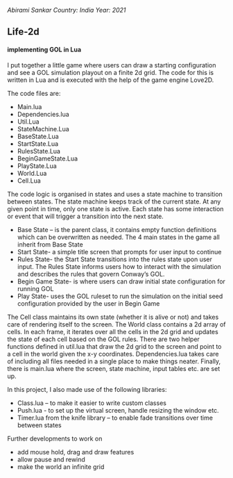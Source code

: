 *Abirami Sankar*
*Country: India*
*Year: 2021*

## Life-2d
#### implementing GOL in Lua

I put together a little game where users can draw a starting configuration and see a GOL simulation playout on a finite 2d grid. The code for this is written in Lua and is executed with the help of the game engine Love2D. 

The code files are:
- Main.lua
- Dependencies.lua
- Util.Lua
- StateMachine.Lua
- BaseState.Lua
- StartState.Lua
- RulesState.Lua
- BeginGameState.Lua
- PlayState.Lua
- World.Lua
- Cell.Lua 

The code logic is organised in states and uses a state machine to transition between states. The state machine keeps track of the current state. At any given point in time, only one state is active. Each state has some interaction or event that will trigger a transition into the next state.

- Base State – is the parent class, it contains empty function definitions which can be overwritten as needed. The 4 main states in the game all inherit from Base State
- Start State- a simple title screen that prompts for user input to continue
- Rules State- the Start State transitions into the rules state upon user input. The Rules State informs users how to interact with the simulation and describes the rules that govern Conway’s GOL. 
- Begin Game State- is where users can draw initial state configuration for running GOL
- Play State- uses the GOL ruleset to run the simulation on the initial seed configuration provided by the user in Begin Game

The Cell class maintains its own state (whether it is alive or not) and takes care of rendering itself to the screen. The World class contains a 2d array of cells. In each frame, it iterates over all the cells in the 2d grid and updates the state of each cell based on the GOL rules. There are two helper functions defined in util.lua that draw the 2d grid to the screen and point to a cell in the world given the x-y coordinates. Dependencies.lua takes care of including all files needed in a single place to make things neater. Finally, there is main.lua where the screen, state machine, input tables etc. are set up.

In this project, I also made use of the following libraries:
- Class.lua – to make it easier to write custom classes
- Push.lua - to set up the virtual screen, handle resizing the window etc.
- Timer.lua from the knife library – to enable fade transitions over time between states	

Further developments to work on
- add mouse hold, drag and draw features
- allow pause and rewind
- make the world an infinite grid
